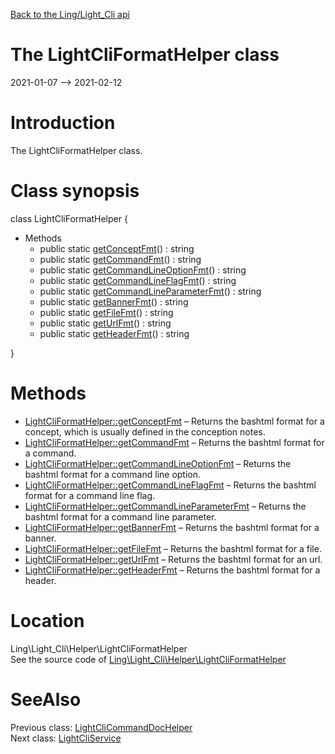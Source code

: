 [Back to the Ling/Light_Cli api](https://github.com/lingtalfi/Light_Cli/blob/master/doc/api/Ling/Light_Cli.md)



The LightCliFormatHelper class
================
2021-01-07 --> 2021-02-12






Introduction
============

The LightCliFormatHelper class.



Class synopsis
==============


class <span class="pl-k">LightCliFormatHelper</span>  {

- Methods
    - public static [getConceptFmt](https://github.com/lingtalfi/Light_Cli/blob/master/doc/api/Ling/Light_Cli/Helper/LightCliFormatHelper/getConceptFmt.md)() : string
    - public static [getCommandFmt](https://github.com/lingtalfi/Light_Cli/blob/master/doc/api/Ling/Light_Cli/Helper/LightCliFormatHelper/getCommandFmt.md)() : string
    - public static [getCommandLineOptionFmt](https://github.com/lingtalfi/Light_Cli/blob/master/doc/api/Ling/Light_Cli/Helper/LightCliFormatHelper/getCommandLineOptionFmt.md)() : string
    - public static [getCommandLineFlagFmt](https://github.com/lingtalfi/Light_Cli/blob/master/doc/api/Ling/Light_Cli/Helper/LightCliFormatHelper/getCommandLineFlagFmt.md)() : string
    - public static [getCommandLineParameterFmt](https://github.com/lingtalfi/Light_Cli/blob/master/doc/api/Ling/Light_Cli/Helper/LightCliFormatHelper/getCommandLineParameterFmt.md)() : string
    - public static [getBannerFmt](https://github.com/lingtalfi/Light_Cli/blob/master/doc/api/Ling/Light_Cli/Helper/LightCliFormatHelper/getBannerFmt.md)() : string
    - public static [getFileFmt](https://github.com/lingtalfi/Light_Cli/blob/master/doc/api/Ling/Light_Cli/Helper/LightCliFormatHelper/getFileFmt.md)() : string
    - public static [getUrlFmt](https://github.com/lingtalfi/Light_Cli/blob/master/doc/api/Ling/Light_Cli/Helper/LightCliFormatHelper/getUrlFmt.md)() : string
    - public static [getHeaderFmt](https://github.com/lingtalfi/Light_Cli/blob/master/doc/api/Ling/Light_Cli/Helper/LightCliFormatHelper/getHeaderFmt.md)() : string

}






Methods
==============

- [LightCliFormatHelper::getConceptFmt](https://github.com/lingtalfi/Light_Cli/blob/master/doc/api/Ling/Light_Cli/Helper/LightCliFormatHelper/getConceptFmt.md) &ndash; Returns the bashtml format for a concept, which is usually defined in the conception notes.
- [LightCliFormatHelper::getCommandFmt](https://github.com/lingtalfi/Light_Cli/blob/master/doc/api/Ling/Light_Cli/Helper/LightCliFormatHelper/getCommandFmt.md) &ndash; Returns the bashtml format for a command.
- [LightCliFormatHelper::getCommandLineOptionFmt](https://github.com/lingtalfi/Light_Cli/blob/master/doc/api/Ling/Light_Cli/Helper/LightCliFormatHelper/getCommandLineOptionFmt.md) &ndash; Returns the bashtml format for a command line option.
- [LightCliFormatHelper::getCommandLineFlagFmt](https://github.com/lingtalfi/Light_Cli/blob/master/doc/api/Ling/Light_Cli/Helper/LightCliFormatHelper/getCommandLineFlagFmt.md) &ndash; Returns the bashtml format for a command line flag.
- [LightCliFormatHelper::getCommandLineParameterFmt](https://github.com/lingtalfi/Light_Cli/blob/master/doc/api/Ling/Light_Cli/Helper/LightCliFormatHelper/getCommandLineParameterFmt.md) &ndash; Returns the bashtml format for a command line parameter.
- [LightCliFormatHelper::getBannerFmt](https://github.com/lingtalfi/Light_Cli/blob/master/doc/api/Ling/Light_Cli/Helper/LightCliFormatHelper/getBannerFmt.md) &ndash; Returns the bashtml format for a banner.
- [LightCliFormatHelper::getFileFmt](https://github.com/lingtalfi/Light_Cli/blob/master/doc/api/Ling/Light_Cli/Helper/LightCliFormatHelper/getFileFmt.md) &ndash; Returns the bashtml format for a file.
- [LightCliFormatHelper::getUrlFmt](https://github.com/lingtalfi/Light_Cli/blob/master/doc/api/Ling/Light_Cli/Helper/LightCliFormatHelper/getUrlFmt.md) &ndash; Returns the bashtml format for an url.
- [LightCliFormatHelper::getHeaderFmt](https://github.com/lingtalfi/Light_Cli/blob/master/doc/api/Ling/Light_Cli/Helper/LightCliFormatHelper/getHeaderFmt.md) &ndash; Returns the bashtml format for a header.





Location
=============
Ling\Light_Cli\Helper\LightCliFormatHelper<br>
See the source code of [Ling\Light_Cli\Helper\LightCliFormatHelper](https://github.com/lingtalfi/Light_Cli/blob/master/Helper/LightCliFormatHelper.php)



SeeAlso
==============
Previous class: [LightCliCommandDocHelper](https://github.com/lingtalfi/Light_Cli/blob/master/doc/api/Ling/Light_Cli/Helper/LightCliCommandDocHelper.md)<br>Next class: [LightCliService](https://github.com/lingtalfi/Light_Cli/blob/master/doc/api/Ling/Light_Cli/Service/LightCliService.md)<br>
